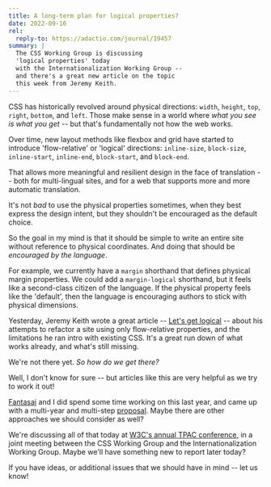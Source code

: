 ```yaml
---
title: A long-term plan for logical properties?
date: 2022-09-16
rel:
  reply-to: https://adactio.com/journal/19457
summary: |
  The CSS Working Group is discussing
  'logical properties' today
  with the Internationalization Working Group --
  and there's a great new article on the topic
  this week from Jeremy Keith.
---
```


CSS has historically revolved around
physical directions:
`width`, `height`,
`top`, `right`, `bottom`, and `left`.
Those make sense
in a world where
_what you see is what you get_ --
but that's fundamentally
not how the web works.

Over time,
new layout methods
like flexbox and grid
have started to introduce
'flow-relative' or 'logical' directions:
`inline-size`, `block-size`,
`inline-start`, `inline-end`,
`block-start`, and `block-end`.

That allows more meaningful
and resilient design
in the face of translation --
both for multi-lingual sites,
and for a web that supports
more and more automatic translation.

It's not _bad_ to use the physical properties sometimes,
when they best express the design intent,
but they shouldn't be encouraged as the default choice.

So the goal in my mind
is that it should be simple
to write an entire site
without reference to physical coordinates.
And doing that should be
_encouraged by the language_.

For example,
we currently have a `margin`
shorthand that defines physical margin properties.
We could add a `margin-logical` shorthand,
but it feels like
a second-class citizen of the language.
If the physical property feels like the 'default',
then the language is encouraging
authors to stick with physical dimensions.

Yesterday,
Jeremy Keith
wrote a great article --
[Let's get logical](https://adactio.com/journal/19457) --
about his attempts to refactor a site
using only flow-relative properties,
and the limitations he ran intro
with existing CSS.
It's a great run down of what works already,
and what's still missing.

We're not there yet.
_So how do we get there?_

Well,
I don't know for sure --
but articles like this
are very helpful
as we try to work it out!

[Fantasai](https://fantasai.inkedblade.net/) and I
did spend some time working on this last year,
and came up with a multi-year
and multi-step
[proposal](https://github.com/w3c/csswg-drafts/issues/1282#issuecomment-952428897).
Maybe there are other approaches
we should consider as well?

We're discussing all of that today
at [W3C's annual TPAC conference](https://www.w3.org/2022/09/TPAC/Overview.html),
in a joint meeting
between the CSS Working Group
and the Internationalization Working Group.
Maybe we'll have something new to report
later today?

If you have ideas,
or additional issues
that we should have in mind --
let us know!
